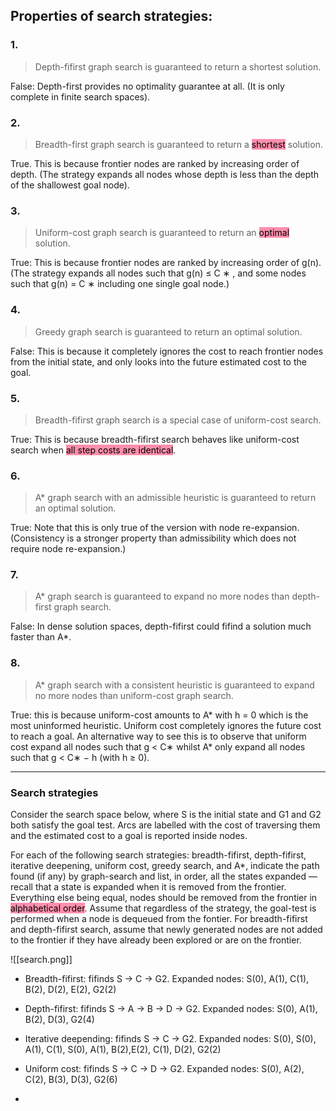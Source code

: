 
## Properties of search strategies:

### 1.
>Depth-fifirst graph search is guaranteed to return a shortest solution.

False: Depth-first provides no optimality guarantee at all. (It is only complete in finite search spaces).

### 2.
>Breadth-first graph search is guaranteed to return a <mark style="background: #FF5582A6;">shortest</mark> solution.

True. This is because frontier nodes are ranked by increasing order of depth. (The strategy expands all nodes whose depth is less than the depth of the shallowest goal node).

### 3.
> Uniform-cost graph search is guaranteed to return an <mark style="background: #FF5582A6;">optimal</mark> solution.

True: This is because frontier nodes are ranked by increasing order of g(n). (The strategy expands all nodes such that g(n) ≤ C ∗ , and some nodes such that g(n) = C ∗ including one single goal node.)

### 4.
> Greedy graph search is guaranteed to return an optimal solution.

False: This is because it completely ignores the cost to reach frontier nodes from the initial state, and only looks into the future estimated cost to the goal.

### 5.
> Breadth-fifirst graph search is a special case of uniform-cost search.

True: This is because breadth-fifirst search behaves like uniform-cost search when <mark style="background: #FF5582A6;">all step costs are identical</mark>.

### 6.
>A* graph search with an admissible heuristic is guaranteed to return an optimal solution.

True: Note that this is only true of the version with node re-expansion. (Consistency is a stronger property than admissibility which does not require node re-expansion.)


### 7.
> A* graph search is guaranteed to expand no more nodes than depth-first graph search.

False: In dense solution spaces, depth-fifirst could fifind a solution much faster than A*.

### 8.
> A* graph search with a consistent heuristic is guaranteed to expand no more nodes than uniform-cost graph search.

True: this is because uniform-cost amounts to A* with h = 0 which is the most uninformed heuristic. Uniform cost completely ignores the future cost to reach a goal. An alternative way to see this is to observe that uniform cost expand all nodes such that g < C∗ whilst A* only expand all nodes such that g < C∗ − h (with h ≥ 0).


----

### Search strategies

Consider the search space below, where S is the initial state and G1 and G2 both satisfy the goal test. Arcs are labelled with the cost of traversing them and the estimated cost to a goal is reported inside nodes.

For each of the following search strategies: breadth-fifirst, depth-fifirst, iterative deepening, uniform cost, greedy search, and A*, indicate the path found (if any) by graph-search and list, in order, all the states expanded — recall that a state is expanded when it is removed from the frontier. Everything else being equal, nodes should be removed from the frontier in<mark style="background: #FF5582A6;"> alphabetical order</mark>. Assume that regardless of the strategy, the goal-test is performed when a node is dequeued from the fontier. For breadth-fifirst and depth-fifirst search, assume that newly generated nodes are not added to the frontier if they have already been explored or are on the frontier.

![[search.png]]

- Breadth-fifirst: fifinds S → C → G2. Expanded nodes: S(0), A(1), C(1), B(2), D(2), E(2), G2(2)

- Depth-fifirst: fifinds S → A → B → D → G2. Expanded nodes: S(0), A(1), B(2), D(3), G2(4)

- Iterative deepending: fifinds S → C → G2. Expanded nodes: S(0), S(0), A(1), C(1), S(0), A(1), B(2),E(2), C(1), D(2), G2(2)

- Uniform cost: fifinds S → C → D → G2. Expanded nodes: S(0), A(2), C(2), B(3), D(3), G2(6)

- 
